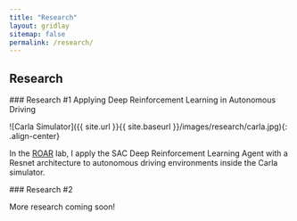 ```yaml
---
title: "Research"
layout: gridlay
sitemap: false
permalink: /research/
---
```


<style>
img{
  border-radius: 10px;
}
.col-md-3 {
  margin-top:10px;
  margin-bottom:10px;
  padding:0px;
  display:block;
  overflow:hidden;
  text-align:center;
  display: table-cell;
  background: white;
  border-radius: 20px;
  height: auto;
}
iframe {
  margin:0;
  padding:0;
  width: 175px;
  display: inline;
  vertical-align: middle;
}
</style>

## Research

<div class="jumbotron">
### Research #1 Applying Deep Reinforcement Learning in Autonomous Driving

![Carla Simulator]({{ site.url }}{{ site.baseurl }}/images/research/carla.jpg){: .align-center}

In the [ROAR](https://roar.berkeley.edu/) lab, I apply the SAC Deep Reinforcement Learning Agent with a Resnet architecture to autonomous driving environments inside the Carla simulator.
</div>

<div class="jumbotron">
### Research #2

More research coming soon!

</div>

